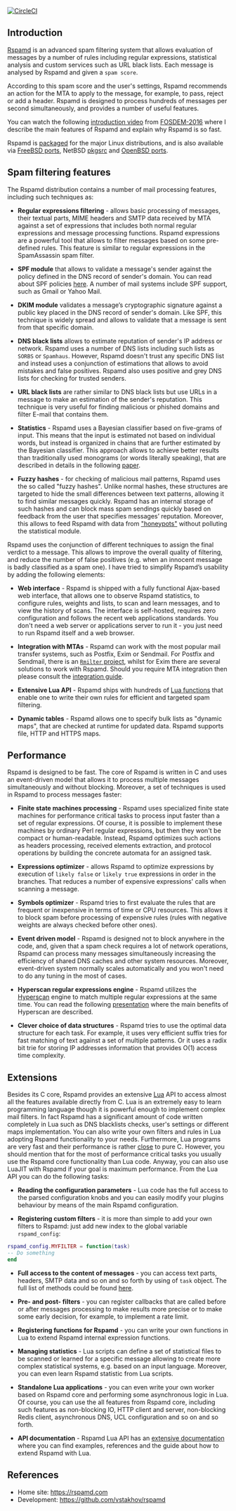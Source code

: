 [![CircleCI](https://circleci.com/gh/rspamd/rspamd/tree/master.svg?style=svg)](https://circleci.com/gh/rspamd/rspamd/tree/master)

## Introduction

[Rspamd](https://rspamd.com) is an advanced spam filtering system that allows evaluation of messages by a number of
rules including regular expressions, statistical analysis and custom services
such as URL black lists. Each message is analysed by Rspamd and given a `spam score`.

According to this spam score and the user's settings, Rspamd recommends an action for
the MTA to apply to the message, for example, to pass, reject or add a header.
Rspamd is designed to process hundreds of messages per second simultaneously, and provides a number of
useful features.

You can watch the following [introduction video](https://www.youtube.com/watch?v=_fl9i-az_Q0) from [FOSDEM-2016](http://fosdem.org) where I describe the main features of Rspamd and explain why Rspamd is so fast.

Rspamd is [packaged](https://rspamd.com/downloads.html) for the major Linux distributions, and is also available via [FreeBSD ports](https://freshports.org/mail/rspamd), NetBSD [pkgsrc](https://pkgsrc.org) and [OpenBSD ports](http://openports.se/mail/rspamd).

## Spam filtering features

The Rspamd distribution contains a number of mail processing features, including such techniques as:

* **Regular expressions filtering** - allows basic processing of messages, their textual parts, MIME headers and
SMTP data received by MTA against a set of expressions that includes both normal regular expressions and
message processing functions. Rspamd expressions are a powerful tool that allows to filter messages based on
some pre-defined rules. This feature is similar to regular expressions in the SpamAssassin spam filter.


* **SPF module** that allows to validate a message's sender against the policy defined in the DNS record of sender's domain. You can read
about SPF policies [here](http://www.openspf.org/). A number of mail systems include SPF support, such as Gmail or Yahoo Mail.


* **DKIM module** validates a message’s cryptographic signature against a public key placed in the DNS record of sender's domain. Like SPF,
this technique is widely spread and allows to validate that a message is sent from that specific domain.


* **DNS black lists** allows to estimate reputation of sender's IP address or network. Rspamd uses a number of DNS lists including such lists as
`SORBS` or `Spamhaus`. However, Rspamd doesn't trust any specific DNS list and instead uses a conjunction of estimations that allows to
avoid mistakes and false positives. Rspamd also uses positive and grey DNS lists for checking for trusted senders.


* **URL black lists** are rather similar to DNS black lists but use URLs in a message to make an estimation of the sender's reputation.
This technique is very useful for finding malicious or phished domains and filter E-mail that contains them.


* **Statistics** - Rspamd uses a Bayesian classifier based on five-grams of input. This means that the input is estimated not based on individual
words, but instead is organized in chains that are further estimated by the Bayesian classifier. This approach allows to achieve better results than
traditionally used monograms (or words literally speaking), that are described in details in the following [paper](http://osbf-lua.luaforge.net/papers/osbf-eddc.pdf).


* **Fuzzy hashes** - for checking of malicious mail patterns, Rspamd uses the so called "fuzzy hashes". Unlike normal hashes, these structures are targeted to hide
the small differences between text patterns, allowing it to find similar messages quickly. Rspamd has an internal storage of such hashes and can block mass spam sendings
quickly based on feedback from the user that specifies messages’ reputation. Moreover, this allows to feed Rspamd with data from ["honeypots"](http://en.wikipedia.org/wiki/Honeypot_(computing)#Spam_versions)
without polluting the statistical module.

Rspamd uses the conjunction of different techniques to assign the final verdict to a message. This allows to improve the overall quality of filtering, and reduce the number of
false positives (e.g. when an innocent message is badly classified as a spam one). I have tried to simplify Rspamd’s usability by adding the following elements:

* **Web interface** - Rspamd is shipped with a fully functional Ajax-based web interface, that allows one to observe Rspamd statistics, to configure rules, weights and lists, to scan
and learn messages, and to view the history of scans. The interface is self-hosted, requires zero configuration and follows the recent web applications standards. You don't need a
web server or applications server to run it - you just need to run Rspamd itself and a web browser.

* **Integration with MTAs** - Rspamd can work with the most popular mail transfer systems, such as Postfix, Exim or Sendmail. For Postfix and Sendmail, there is an [`Rmilter` project](https://github.com/vstakhov/rmilter),
whilst for Exim there are several solutions to work with Rspamd. Should you require MTA integration then please consult the [integration guide](https://rspamd.com/doc/integration.html).

* **Extensive Lua API** - Rspamd ships with hundreds of [Lua functions](https://rspamd.com/doc/lua) that enable one to write their own rules for efficient and targeted spam filtering.

* **Dynamic tables** - Rspamd allows one to specify bulk lists as "dynamic maps", that are checked at runtime for updated data. Rspamd supports file, HTTP and HTTPS maps.

## Performance

Rspamd is designed to be fast. The core of Rspamd is written in C and uses an event-driven model that allows it to process multiple messages simultaneously and without blocking.
Moreover, a set of techniques is used in Rspamd to process messages faster:

* **Finite state machines processing** - Rspamd uses specialized finite state machines for performance critical tasks to process input faster than a set of regular expressions.
Of course, it is possible to implement these machines by ordinary Perl regular expressions, but then they won't be compact or human-readable. Instead, Rspamd optimizes
such actions as headers processing, received elements extraction, and protocol operations by building the concrete automata for an assigned task.

* **Expressions optimizer** - allows Rspamd to optimize expressions by execution of `likely false` or `likely true` expressions in order in the branches. That reduces a number of
expensive expressions' calls when scanning a message.

* **Symbols optimizer** - Rspamd tries to first evaluate the rules that are frequent or inexpensive in terms of time or CPU resources. This allows it to block spam before processing of
expensive rules (rules with negative weights are always checked before other ones).

* **Event driven model** - Rspamd is designed not to block anywhere in the code, and, given that a spam check requires a lot of network operations, Rspamd can process many messages
simultaneously increasing the efficiency of shared DNS caches and other system resources. Moreover, event-driven system normally scales automatically and you won't need to do any
tuning in the most of cases.

* **Hyperscan regular expressions engine** - Rspamd utilizes the [Hyperscan](https://01.org/hyperscan) engine to match multiple regular expressions at the same time. You can read the following [presentation](https://highsecure.ru/rspamd-hyperscan.pdf) where the main benefits of Hyperscan are described.

* **Clever choice of data structures** - Rspamd tries to use the optimal data structure for each task. For example, it uses very efficient suffix tries for fast matching of text
against a set of multiple patterns. Or it uses a radix bit trie for storing IP addresses information that provides O(1) access time complexity.

## Extensions

Besides its C core, Rspamd provides an extensive [Lua](http://lua.org) API to access almost all the features available directly from C. Lua is an extremely easy
to learn programming language though it is powerful enough to implement complex mail filters. In fact Rspamd has a significant amount of code written completely in Lua such as
DNS blacklists checks, user's settings or different maps implementation. You can also write your own filters and rules in Lua adopting Rspamd functionality to your needs.
Furthermore, Lua programs are very fast and their performance is rather [close](http://attractivechaos.github.io/plb/) to pure C. However, you should mention that for the most
of performance critical tasks you usually use the Rspamd core functionality than Lua code. Anyway, you can also use LuaJIT with Rspamd if your goal is maximum performance.
From the Lua API you can do the following tasks:

* **Reading the configuration parameters** - Lua code has the full access to the parsed configuration knobs and you can easily modify your plugins behaviour by means of the main
Rspamd configuration.

* **Registering custom filters** - it is more than simple to add your own filters to Rspamd: just add new index to the global variable `rspamd_config`:

~~~lua
rspamd_config.MYFILTER = function(task)
-- Do something
end
~~~

* **Full access to the content of messages** - you can access text parts, headers, SMTP data and so on and so forth by using of `task` object. The full list of methods could be found
[here](https://rspamd.com/doc/lua/task.html).


* **Pre- and post- filters** - you can register callbacks that are called before or after messages processing to make results more precise or to make some early decision,
for example, to implement a rate limit.

* **Registering functions for Rspamd** - you can write your own functions in Lua to extend Rspamd internal expression functions.

* **Managing statistics** - Lua scripts can define a set of statistical files to be scanned or learned for a specific message allowing to create more complex
statistical systems, e.g. based on an input language. Moreover, you can even learn Rspamd statistic from Lua scripts.

* **Standalone Lua applications** - you can even write your own worker based on Rspamd core and performing some asynchronous logic in Lua. Of course, you can use the
all features from Rspamd core, including such features as non-blocking IO, HTTP client and server, non-blocking Redis client, asynchronous DNS, UCL configuration and so on
and so forth.

* **API documentation** - Rspamd Lua API has an [extensive documentation](https://rspamd.com/doc/lua) where you can find examples, references and the guide about how to extend
Rspamd with Lua.


## References

* Home site: <https://rspamd.com>
* Development: <https://github.com/vstakhov/rspamd>

